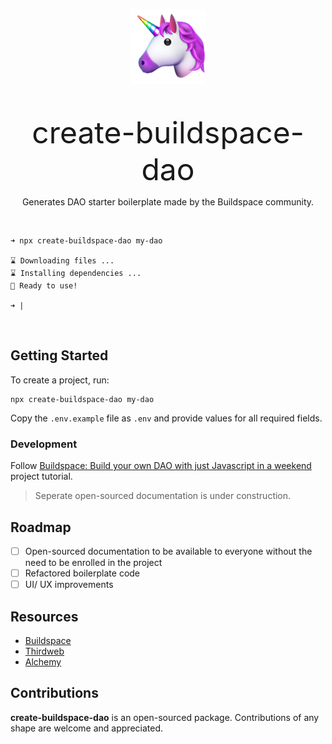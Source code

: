 <p align="center">
    <img src="assets/logo.png"/>
</p>
<br>
<p align="center">
    <font size="10">create-buildspace-dao</font>
</p>
<p align="center">Generates DAO starter boilerplate made by the 
Buildspace community.</p>
<br>

```
➜ npx create-buildspace-dao my-dao

⌛ Downloading files ...
⌛ Installing dependencies ...
🌈 Ready to use!

➜ |
```
<br>



## Getting Started

To create a project, run:

```
npx create-buildspace-dao my-dao
```

Copy the `.env.example` file as `.env` and provide values for all required fields.


### Development

Follow [Buildspace: Build your own DAO with just Javascript in a weekend](https://app.buildspace.so/projects/COb520aae3-7925-42f4-a5e7-eaf718933766) project tutorial.

> Seperate open-sourced documentation is under construction.

## Roadmap

- [ ] Open-sourced documentation to be available to everyone without the need to be enrolled in the project
- [ ] Refactored boilerplate code
- [ ] UI/ UX improvements

## Resources
- [Buildspace](https://app.buildspace.so/projects/COb520aae3-7925-42f4-a5e7-eaf718933766)
- [Thirdweb](https://thirdweb.com/)
- [Alchemy](https://www.alchemy.com/)

## Contributions

****create-buildspace-dao**** is an open-sourced package. Contributions of any shape
are welcome and appreciated.

